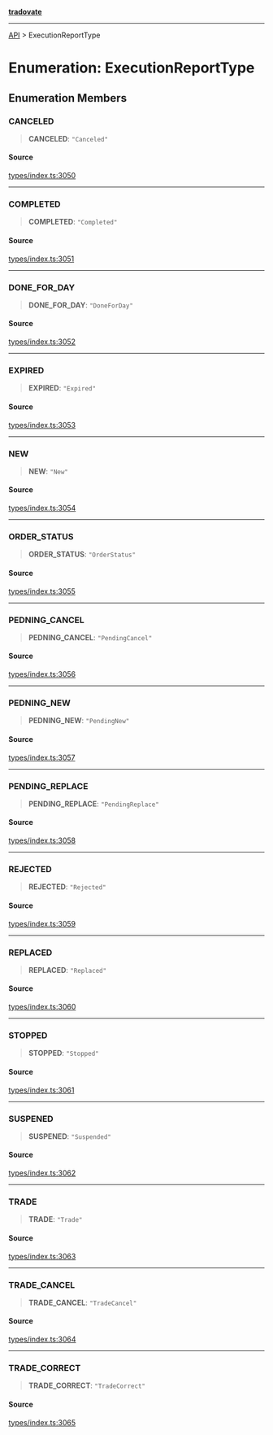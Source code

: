 [**tradovate**](../README.md)

***

[API](../API.md) > ExecutionReportType

# Enumeration: ExecutionReportType

## Enumeration Members

### CANCELED

> **CANCELED**: `"Canceled"`

#### Source

[types/index.ts:3050](https://github.com/cgilly2fast/tradovate-typescript/blob/b1caea5/src/types/index.ts#L3050)

***

### COMPLETED

> **COMPLETED**: `"Completed"`

#### Source

[types/index.ts:3051](https://github.com/cgilly2fast/tradovate-typescript/blob/b1caea5/src/types/index.ts#L3051)

***

### DONE\_FOR\_DAY

> **DONE\_FOR\_DAY**: `"DoneForDay"`

#### Source

[types/index.ts:3052](https://github.com/cgilly2fast/tradovate-typescript/blob/b1caea5/src/types/index.ts#L3052)

***

### EXPIRED

> **EXPIRED**: `"Expired"`

#### Source

[types/index.ts:3053](https://github.com/cgilly2fast/tradovate-typescript/blob/b1caea5/src/types/index.ts#L3053)

***

### NEW

> **NEW**: `"New"`

#### Source

[types/index.ts:3054](https://github.com/cgilly2fast/tradovate-typescript/blob/b1caea5/src/types/index.ts#L3054)

***

### ORDER\_STATUS

> **ORDER\_STATUS**: `"OrderStatus"`

#### Source

[types/index.ts:3055](https://github.com/cgilly2fast/tradovate-typescript/blob/b1caea5/src/types/index.ts#L3055)

***

### PEDNING\_CANCEL

> **PEDNING\_CANCEL**: `"PendingCancel"`

#### Source

[types/index.ts:3056](https://github.com/cgilly2fast/tradovate-typescript/blob/b1caea5/src/types/index.ts#L3056)

***

### PEDNING\_NEW

> **PEDNING\_NEW**: `"PendingNew"`

#### Source

[types/index.ts:3057](https://github.com/cgilly2fast/tradovate-typescript/blob/b1caea5/src/types/index.ts#L3057)

***

### PENDING\_REPLACE

> **PENDING\_REPLACE**: `"PendingReplace"`

#### Source

[types/index.ts:3058](https://github.com/cgilly2fast/tradovate-typescript/blob/b1caea5/src/types/index.ts#L3058)

***

### REJECTED

> **REJECTED**: `"Rejected"`

#### Source

[types/index.ts:3059](https://github.com/cgilly2fast/tradovate-typescript/blob/b1caea5/src/types/index.ts#L3059)

***

### REPLACED

> **REPLACED**: `"Replaced"`

#### Source

[types/index.ts:3060](https://github.com/cgilly2fast/tradovate-typescript/blob/b1caea5/src/types/index.ts#L3060)

***

### STOPPED

> **STOPPED**: `"Stopped"`

#### Source

[types/index.ts:3061](https://github.com/cgilly2fast/tradovate-typescript/blob/b1caea5/src/types/index.ts#L3061)

***

### SUSPENED

> **SUSPENED**: `"Suspended"`

#### Source

[types/index.ts:3062](https://github.com/cgilly2fast/tradovate-typescript/blob/b1caea5/src/types/index.ts#L3062)

***

### TRADE

> **TRADE**: `"Trade"`

#### Source

[types/index.ts:3063](https://github.com/cgilly2fast/tradovate-typescript/blob/b1caea5/src/types/index.ts#L3063)

***

### TRADE\_CANCEL

> **TRADE\_CANCEL**: `"TradeCancel"`

#### Source

[types/index.ts:3064](https://github.com/cgilly2fast/tradovate-typescript/blob/b1caea5/src/types/index.ts#L3064)

***

### TRADE\_CORRECT

> **TRADE\_CORRECT**: `"TradeCorrect"`

#### Source

[types/index.ts:3065](https://github.com/cgilly2fast/tradovate-typescript/blob/b1caea5/src/types/index.ts#L3065)
